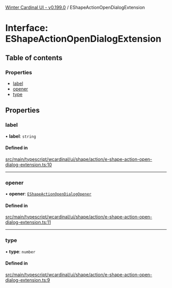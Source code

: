 [Winter Cardinal UI - v0.199.0](../index.md) / EShapeActionOpenDialogExtension

# Interface: EShapeActionOpenDialogExtension

## Table of contents

### Properties

- [label](EShapeActionOpenDialogExtension.md#label)
- [opener](EShapeActionOpenDialogExtension.md#opener)
- [type](EShapeActionOpenDialogExtension.md#type)

## Properties

### label

• **label**: `string`

#### Defined in

[src/main/typescript/wcardinal/ui/shape/action/e-shape-action-open-dialog-extension.ts:10](https://github.com/winter-cardinal/winter-cardinal-ui/blob/v0.199.0/src/main/typescript/wcardinal/ui/shape/action/e-shape-action-open-dialog-extension.ts#L10)

___

### opener

• **opener**: [`EShapeActionOpenDialogOpener`](../index.md#eshapeactionopendialogopener)

#### Defined in

[src/main/typescript/wcardinal/ui/shape/action/e-shape-action-open-dialog-extension.ts:11](https://github.com/winter-cardinal/winter-cardinal-ui/blob/v0.199.0/src/main/typescript/wcardinal/ui/shape/action/e-shape-action-open-dialog-extension.ts#L11)

___

### type

• **type**: `number`

#### Defined in

[src/main/typescript/wcardinal/ui/shape/action/e-shape-action-open-dialog-extension.ts:9](https://github.com/winter-cardinal/winter-cardinal-ui/blob/v0.199.0/src/main/typescript/wcardinal/ui/shape/action/e-shape-action-open-dialog-extension.ts#L9)
